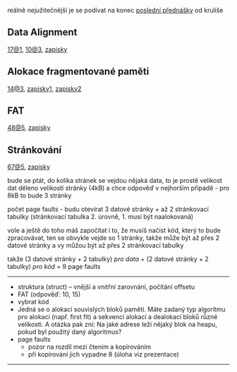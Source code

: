 reálně nejužitečnější je se podívat na konec [poslední přednášky](https://cunicz.sharepoint.com/sites/NSWI170PCSystems/_layouts/15/stream.aspx?id=%2Fsites%2FNSWI170PCSystems%2FShared%20Documents%2Fvideo%2D2025%2F2025%2D05%2D22%2Dpara%2Den%2Emp4&ga=1&referrer=StreamWebApp%2EWeb&referrerScenario=AddressBarCopied%2Eview%2E7c8b9453%2Dd21b%2D490b%2Daba0%2D7b632ba82cc8) od kruliše

## Data Alignment 

[17@1](https://cunicz.sharepoint.com/:p:/s/NSWI170PCSystems/EfriQYchYz5IoaT6MDFGQvcBa-A-p0U_ZQAtCMvktLzO3g?e=ayym1t&nav=eyJzSWQiOjI5NiwiY0lkIjozMjU0MTgxMDI4fQ), 
[10@3](https://cunicz.sharepoint.com/:p:/s/NSWI170PCSystems/EXTMToPy4y1Pg1qjcAxtyxwBglrMgcGdxXJXiAyeyheg9A?e=iMkP6f&nav=eyJzSWQiOjI2MywiY0lkIjoxMzA2NDU3OTV9), [zapisky](250326.md#data-alignment)


## Alokace fragmentované paměti

[14@3](https://cunicz.sharepoint.com/:p:/s/NSWI170PCSystems/EXTMToPy4y1Pg1qjcAxtyxwBglrMgcGdxXJXiAyeyheg9A?e=XGlcPy&nav=eyJzSWQiOjI2NiwiY0lkIjozNjk5MzI4ODN9), [zapisky1](250326.md#Alokační-algoritmy), [zapisky2](250402.md#pameti,-furt)


## FAT

[48@5](https://cunicz.sharepoint.com/:p:/s/NSWI170PCSystems/EcegExT3UclFiszQ0PLqWM4B26DDW76aqwy4UKHSlVGNkw?e=7Dc6Ea&nav=eyJzSWQiOjMwNSwiY0lkIjozNDM3MzMzMjQ4fQ), [zapisky](250507.md#FAT-bude-v-testu)

## Stránkování

[67@5](https://cunicz.sharepoint.com/:p:/s/NSWI170PCSystems/EcegExT3UclFiszQ0PLqWM4B26DDW76aqwy4UKHSlVGNkw?e=xv9CDI&nav=eyJzSWQiOjMxMSwiY0lkIjo2MjAwMTQ0NjR9), [zapisky](250514.md#stránkování)

bude se ptát, do kolika stránek se vejdou nějaká data, to je prostě velikost dat děleno velikostí stránky (4kB) a chce odpověď v nejhorším případě - pro 8kB to bude 3 stránky

počet page faults - budu otevírat 3 datové stránky + až 2 stránkovací tabulky (stránkovací tabulka 2. úrovně, 1. musí být naalokovaná)

vole a ještě do toho máš započítat i to, že musíš načíst kód, který to bude zpracovávat, ten se obvykle vejde so 1 stránky, takže může být až přes 2 datové stránky a vy můžou být až přes 2 stránkovací tabulky

takže (3 datové stránky + 2 tabulky) *pro data* + (2 datové stránky +  2 tabulky) *pro kód* = 9 page faults

---
- struktura (struct) – vnější a vnitřní zarovnání, počítání offsetu
- FAT (odpověď: 10, 15)
- vybrat kód
- Jedná se o alokaci souvislých bloků paměti. Máte zadaný typ algoritmu pro alokaci (např. first fit) a sekvenci alokací a dealokací bloků různé velikosti. A otázka pak zní: Na jaké adrese leží nějaký blok na heapu, pokud byl použitý daný algoritmus?
- page faults
	- pozor na rozdíl mezi čtením a kopírováním
	- při kopírování jich vypadne 8 (úloha viz prezentace)

---